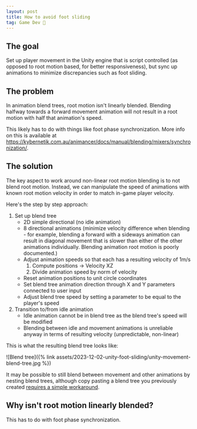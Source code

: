 ```yaml
---
layout: post
title: How to avoid foot sliding
tag: Game Dev 👾
---
```


## The goal

Set up player movement in the Unity engine that is script controlled (as opposed to root motion based, for better responsiveness), but sync up animations to minimize discrepancies such as foot sliding.

## The problem

In animation blend trees, root motion isn't linearly blended. Blending halfway towards a forward movement animation will not result in a root motion with half that animation's speed.

This likely has to do with things like foot phase synchronization. More info on this is available at <https://kybernetik.com.au/animancer/docs/manual/blending/mixers/synchronization/>.

## The solution

The key aspect to work around non-linear root motion blending is to not blend root motion. Instead, we can manipulate the speed of animations with known root motion velocity in order to match in-game player velocity.

Here's the step by step approach:

1. Set up blend tree
   - 2D simple directional (no idle animation)
   - 8 directional animations (minimize velocity difference when blending - for example, blending a forward with a sideways animation can result in diagonal movement that is slower than either of the other animations individually. Blending animation root motion is poorly documented.)
   - Adjust animation speeds so that each has a resulting velocity of 1m/s
     1. Compute positions -> Velocity XZ
     2. Divide animation speed by norm of velocity
   - Reset animation positions to unit circle coordinates
   - Set blend tree animation direction through X and Y parameters connected to user input
   - Adjust blend tree speed by setting a parameter to be equal to the player's speed
2. Transition to/from idle animation
   - Idle animation cannot be in blend tree as the blend tree's speed will be modified
   - Blending between idle and movement animations is unreliable anyway in terms of resulting velocity (unpredictable, non-linear)

This is what the resulting blend tree looks like:

![Blend tree]({% link assets/2023-12-02-unity-foot-sliding/unity-movement-blend-tree.jpg %})

It may be possible to still blend between movement and other animations by nesting blend trees, although copy pasting a blend tree you previously created [requires a simple workaround](https://twitter.com/voxelbased/status/1720082569260343547).

## Why isn't root motion linearly blended?

This has to do with foot phase synchronization.

